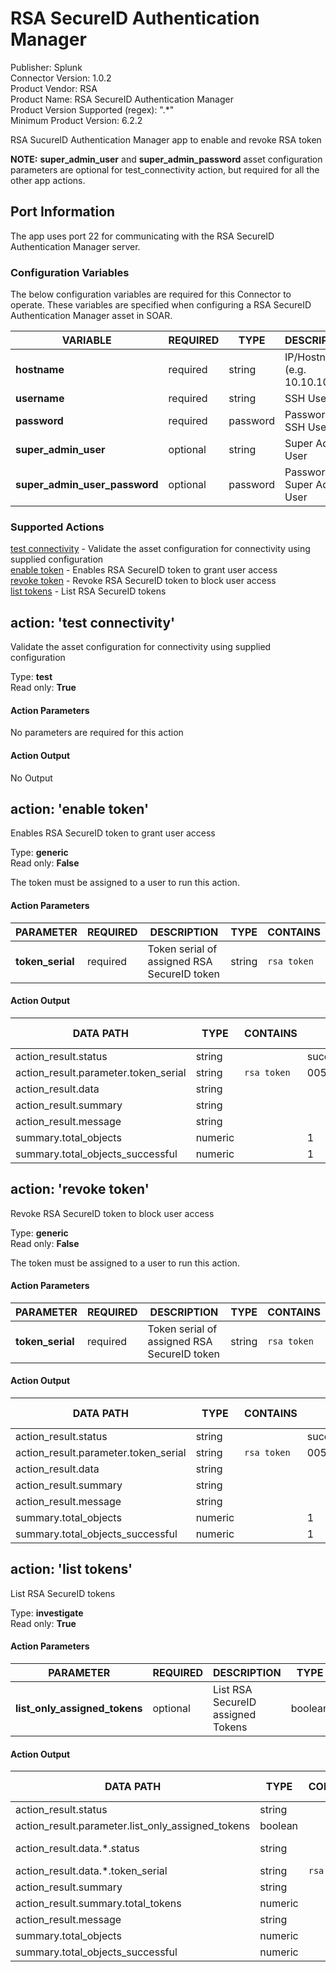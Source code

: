 [comment]: # "Auto-generated SOAR connector documentation"
# RSA SecureID Authentication Manager

Publisher: Splunk  
Connector Version: 1.0.2  
Product Vendor: RSA  
Product Name: RSA SecureID Authentication Manager  
Product Version Supported (regex): ".\*"  
Minimum Product Version: 6.2.2  

RSA SucureID Authentication Manager app to enable and revoke RSA token

[comment]: # "File: README.md"
[comment]: # "Copyright (c) 2023-2024 Splunk Inc."
[comment]: # ""
[comment]: # "Licensed under the Apache License, Version 2.0 (the 'License');"
[comment]: # "you may not use this file except in compliance with the License."
[comment]: # "You may obtain a copy of the License at"
[comment]: # ""
[comment]: # "    http://www.apache.org/licenses/LICENSE-2.0"
[comment]: # ""
[comment]: # "Unless required by applicable law or agreed to in writing, software distributed under"
[comment]: # "the License is distributed on an 'AS IS' BASIS, WITHOUT WARRANTIES OR CONDITIONS OF ANY KIND,"
[comment]: # "either express or implied. See the License for the specific language governing permissions"
[comment]: # "and limitations under the License."
[comment]: # ""

**NOTE:** **super\_admin\_user** and **super\_admin\_password** asset configuration parameters are optional for test\_connectivity action, but required for all the other app actions.

## Port Information

The app uses port 22 for communicating with the RSA SecureID Authentication Manager server.

### Configuration Variables
The below configuration variables are required for this Connector to operate.  These variables are specified when configuring a RSA SecureID Authentication Manager asset in SOAR.

VARIABLE | REQUIRED | TYPE | DESCRIPTION
-------- | -------- | ---- | -----------
**hostname** |  required  | string | IP/Hostname (e.g. 10.10.10.10)
**username** |  required  | string | SSH User
**password** |  required  | password | Password For SSH User
**super_admin_user** |  optional  | string | Super Admin User
**super_admin_user_password** |  optional  | password | Password For Super Admin User

### Supported Actions  
[test connectivity](#action-test-connectivity) - Validate the asset configuration for connectivity using supplied configuration  
[enable token](#action-enable-token) - Enables RSA SecureID token to grant user access  
[revoke token](#action-revoke-token) - Revoke RSA SecureID token to block user access  
[list tokens](#action-list-tokens) - List RSA SecureID tokens  

## action: 'test connectivity'
Validate the asset configuration for connectivity using supplied configuration

Type: **test**  
Read only: **True**

#### Action Parameters
No parameters are required for this action

#### Action Output
No Output  

## action: 'enable token'
Enables RSA SecureID token to grant user access

Type: **generic**  
Read only: **False**

The token must be assigned to a user to run this action.

#### Action Parameters
PARAMETER | REQUIRED | DESCRIPTION | TYPE | CONTAINS
--------- | -------- | ----------- | ---- | --------
**token_serial** |  required  | Token serial of assigned RSA SecureID token | string |  `rsa token` 

#### Action Output
DATA PATH | TYPE | CONTAINS | EXAMPLE VALUES
--------- | ---- | -------- | --------------
action_result.status | string |  |   success  failed 
action_result.parameter.token_serial | string |  `rsa token`  |   0056121890128 
action_result.data | string |  |  
action_result.summary | string |  |  
action_result.message | string |  |  
summary.total_objects | numeric |  |   1 
summary.total_objects_successful | numeric |  |   1   

## action: 'revoke token'
Revoke RSA SecureID token to block user access

Type: **generic**  
Read only: **False**

The token must be assigned to a user to run this action.

#### Action Parameters
PARAMETER | REQUIRED | DESCRIPTION | TYPE | CONTAINS
--------- | -------- | ----------- | ---- | --------
**token_serial** |  required  | Token serial of assigned RSA SecureID token | string |  `rsa token` 

#### Action Output
DATA PATH | TYPE | CONTAINS | EXAMPLE VALUES
--------- | ---- | -------- | --------------
action_result.status | string |  |   success  failed 
action_result.parameter.token_serial | string |  `rsa token`  |   0056121890128 
action_result.data | string |  |  
action_result.summary | string |  |  
action_result.message | string |  |  
summary.total_objects | numeric |  |   1 
summary.total_objects_successful | numeric |  |   1   

## action: 'list tokens'
List RSA SecureID tokens

Type: **investigate**  
Read only: **True**

#### Action Parameters
PARAMETER | REQUIRED | DESCRIPTION | TYPE | CONTAINS
--------- | -------- | ----------- | ---- | --------
**list_only_assigned_tokens** |  optional  | List RSA SecureID assigned Tokens | boolean | 

#### Action Output
DATA PATH | TYPE | CONTAINS | EXAMPLE VALUES
--------- | ---- | -------- | --------------
action_result.status | string |  |   success  failed 
action_result.parameter.list_only_assigned_tokens | boolean |  |   True  False 
action_result.data.\*.status | string |  |   Enabled  Disabled 
action_result.data.\*.token_serial | string |  `rsa token`  |   068283706629 
action_result.summary | string |  |  
action_result.summary.total_tokens | numeric |  |   25 
action_result.message | string |  |  
summary.total_objects | numeric |  |   1 
summary.total_objects_successful | numeric |  |   1 